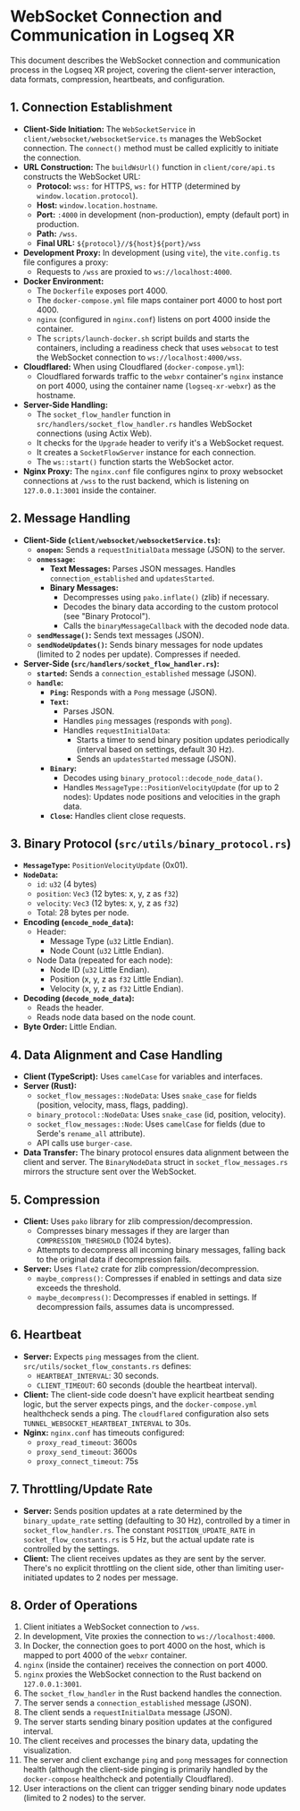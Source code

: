 # WebSocket Connection and Communication in Logseq XR

This document describes the WebSocket connection and communication process in the Logseq XR project, covering the client-server interaction, data formats, compression, heartbeats, and configuration.

## 1. Connection Establishment

*   **Client-Side Initiation:** The `WebSocketService` in `client/websocket/websocketService.ts` manages the WebSocket connection. The `connect()` method must be called explicitly to initiate the connection.
*   **URL Construction:** The `buildWsUrl()` function in `client/core/api.ts` constructs the WebSocket URL:
    *   **Protocol:** `wss:` for HTTPS, `ws:` for HTTP (determined by `window.location.protocol`).
    *   **Host:** `window.location.hostname`.
    *   **Port:** `:4000` in development (non-production), empty (default port) in production.
    *   **Path:** `/wss`.
    *   **Final URL:** `${protocol}//${host}${port}/wss`
*   **Development Proxy:** In development (using `vite`), the `vite.config.ts` file configures a proxy:
    *   Requests to `/wss` are proxied to `ws://localhost:4000`.
*   **Docker Environment:**
    *   The `Dockerfile` exposes port 4000.
    *   The `docker-compose.yml` file maps container port 4000 to host port 4000.
    *   `nginx` (configured in `nginx.conf`) listens on port 4000 inside the container.
    *   The `scripts/launch-docker.sh` script builds and starts the containers, including a readiness check that uses `websocat` to test the WebSocket connection to `ws://localhost:4000/wss`.
*   **Cloudflared:** When using Cloudflared (`docker-compose.yml`):
    *   Cloudflared forwards traffic to the `webxr` container's `nginx` instance on port 4000, using the container name (`logseq-xr-webxr`) as the hostname.
*   **Server-Side Handling:**
    *   The `socket_flow_handler` function in `src/handlers/socket_flow_handler.rs` handles WebSocket connections (using Actix Web).
    *   It checks for the `Upgrade` header to verify it's a WebSocket request.
    *   It creates a `SocketFlowServer` instance for each connection.
    *   The `ws::start()` function starts the WebSocket actor.
* **Nginx Proxy:** The `nginx.conf` file configures nginx to proxy websocket connections at `/wss` to the rust backend, which is listening on `127.0.0.1:3001` inside the container.

## 2. Message Handling

*   **Client-Side (`client/websocket/websocketService.ts`):**
    *   **`onopen`:** Sends a `requestInitialData` message (JSON) to the server.
    *   **`onmessage`:**
        *   **Text Messages:** Parses JSON messages. Handles `connection_established` and `updatesStarted`.
        *   **Binary Messages:**
            *   Decompresses using `pako.inflate()` (zlib) if necessary.
            *   Decodes the binary data according to the custom protocol (see "Binary Protocol").
            *   Calls the `binaryMessageCallback` with the decoded node data.
    *   **`sendMessage()`:** Sends text messages (JSON).
    *   **`sendNodeUpdates()`:** Sends binary messages for node updates (limited to 2 nodes per update). Compresses if needed.
*   **Server-Side (`src/handlers/socket_flow_handler.rs`):**
    *   **`started`:** Sends a `connection_established` message (JSON).
    *   **`handle`:**
        *   **`Ping`:** Responds with a `Pong` message (JSON).
        *   **`Text`:**
            *   Parses JSON.
            *   Handles `ping` messages (responds with `pong`).
            *   Handles `requestInitialData`:
                *   Starts a timer to send binary position updates periodically (interval based on settings, default 30 Hz).
                *   Sends an `updatesStarted` message (JSON).
        *   **`Binary`:**
            *   Decodes using `binary_protocol::decode_node_data()`.
            *   Handles `MessageType::PositionVelocityUpdate` (for up to 2 nodes): Updates node positions and velocities in the graph data.
        *   **`Close`:** Handles client close requests.

## 3. Binary Protocol (`src/utils/binary_protocol.rs`)

*   **`MessageType`:** `PositionVelocityUpdate` (0x01).
*   **`NodeData`:**
    *   `id`: `u32` (4 bytes)
    *   `position`: `Vec3` (12 bytes: x, y, z as `f32`)
    *   `velocity`: `Vec3` (12 bytes: x, y, z as `f32`)
    *   Total: 28 bytes per node.
*   **Encoding (`encode_node_data`):**
    *   Header:
        *   Message Type (`u32` Little Endian).
        *   Node Count (`u32` Little Endian).
    *   Node Data (repeated for each node):
        *   Node ID (`u32` Little Endian).
        *   Position (x, y, z as `f32` Little Endian).
        *   Velocity (x, y, z as `f32` Little Endian).
*   **Decoding (`decode_node_data`):**
    *   Reads the header.
    *   Reads node data based on the node count.
* **Byte Order:** Little Endian.

## 4. Data Alignment and Case Handling

*   **Client (TypeScript):** Uses `camelCase` for variables and interfaces.
*   **Server (Rust):**
    *   `socket_flow_messages::NodeData`: Uses `snake_case` for fields (position, velocity, mass, flags, padding).
    *   `binary_protocol::NodeData`: Uses `snake_case` (id, position, velocity).
    *   `socket_flow_messages::Node`: Uses `camelCase` for fields (due to Serde's `rename_all` attribute).
    * API calls use `burger-case`.
*   **Data Transfer:** The binary protocol ensures data alignment between the client and server. The `BinaryNodeData` struct in `socket_flow_messages.rs` mirrors the structure sent over the WebSocket.

## 5. Compression

*   **Client:** Uses `pako` library for zlib compression/decompression.
    *   Compresses binary messages if they are larger than `COMPRESSION_THRESHOLD` (1024 bytes).
    *   Attempts to decompress all incoming binary messages, falling back to the original data if decompression fails.
*   **Server:** Uses `flate2` crate for zlib compression/decompression.
    *   `maybe_compress()`: Compresses if enabled in settings and data size exceeds the threshold.
    *   `maybe_decompress()`: Decompresses if enabled in settings. If decompression fails, assumes data is uncompressed.

## 6. Heartbeat

*   **Server:** Expects `ping` messages from the client. `src/utils/socket_flow_constants.rs` defines:
    *   `HEARTBEAT_INTERVAL`: 30 seconds.
    *   `CLIENT_TIMEOUT`: 60 seconds (double the heartbeat interval).
*   **Client:** The client-side code doesn't have explicit heartbeat sending logic, but the server expects pings, and the `docker-compose.yml` healthcheck sends a ping. The `cloudflared` configuration also sets `TUNNEL_WEBSOCKET_HEARTBEAT_INTERVAL` to 30s.
* **Nginx:** `nginx.conf` has timeouts configured:
    * `proxy_read_timeout`: 3600s
    * `proxy_send_timeout`: 3600s
    * `proxy_connect_timeout`: 75s

## 7. Throttling/Update Rate

*   **Server:** Sends position updates at a rate determined by the `binary_update_rate` setting (defaulting to 30 Hz), controlled by a timer in `socket_flow_handler.rs`. The constant `POSITION_UPDATE_RATE` in `socket_flow_constants.rs` is 5 Hz, but the actual update rate is controlled by the settings.
*   **Client:**  The client receives updates as they are sent by the server. There's no explicit throttling on the client side, other than limiting user-initiated updates to 2 nodes per message.

## 8. Order of Operations

1.  Client initiates a WebSocket connection to `/wss`.
2.  In development, Vite proxies the connection to `ws://localhost:4000`.
3.  In Docker, the connection goes to port 4000 on the host, which is mapped to port 4000 of the `webxr` container.
4.  `nginx` (inside the container) receives the connection on port 4000.
5.  `nginx` proxies the WebSocket connection to the Rust backend on `127.0.0.1:3001`.
6.  The `socket_flow_handler` in the Rust backend handles the connection.
7.  The server sends a `connection_established` message (JSON).
8.  The client sends a `requestInitialData` message (JSON).
9.  The server starts sending binary position updates at the configured interval.
10. The client receives and processes the binary data, updating the visualization.
11. The server and client exchange `ping` and `pong` messages for connection health (although the client-side pinging is primarily handled by the `docker-compose` healthcheck and potentially Cloudflared).
12. User interactions on the client can trigger sending binary node updates (limited to 2 nodes) to the server.